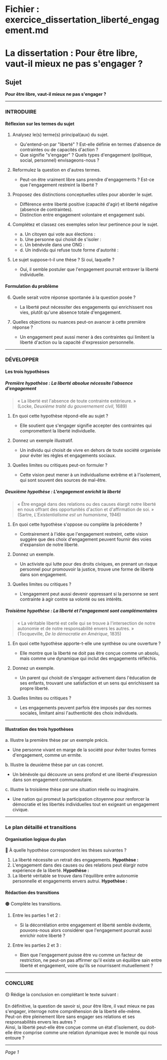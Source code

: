 # Fichier : exercice_dissertation_liberté_engagement.md

# La dissertation : Pour être libre, vaut-il mieux ne pas s'engager ?

## Sujet
**Pour être libre, vaut-il mieux ne pas s'engager ?**

---

### INTRODUIRE

#### Réflexion sur les termes du sujet

1. Analysez le(s) terme(s) principal(aux) du sujet.  
   - Qu'entend-on par "liberté" ? Est-elle définie en termes d'absence de contraintes ou de capacités d'action ?
   - Que signifie "s'engager" ? Quels types d'engagement (politique, social, personnel) envisageons-nous ?

2. Reformulez la question en d'autres termes.  
   - Peut-on être vraiment libre sans prendre d'engagements ? Est-ce que l'engagement restreint la liberté ?

3. Proposez des distinctions conceptuelles utiles pour aborder le sujet.  
   - Différence entre liberté positive (capacité d'agir) et liberté négative (absence de contraintes).
   - Distinction entre engagement volontaire et engagement subi.

4. Complétez et classez ces exemples selon leur pertinence pour le sujet.  
   - a. Un citoyen qui vote aux élections :  
   - b. Une personne qui choisit de s'isoler :  
   - c. Un bénévole dans une ONG :  
   - d. Un individu qui refuse toute forme d'autorité :  

5. Le sujet suppose-t-il une thèse ? Si oui, laquelle ?  
   - Oui, il semble postuler que l'engagement pourrait entraver la liberté individuelle.

#### Formulation du problème

6. Quelle serait votre réponse spontanée à la question posée ?  
   - La liberté peut nécessiter des engagements qui enrichissent nos vies, plutôt qu'une absence totale d'engagement.

7. Quelles objections ou nuances peut-on avancer à cette première réponse ?  
   - Un engagement peut aussi mener à des contraintes qui limitent la liberté d'action ou la capacité d'expression personnelle.

---

### DÉVELOPPER

#### Les trois hypothèses

##### Première hypothèse : La liberté absolue nécessite l'absence d'engagement

> « La liberté est l'absence de toute contrainte extérieure. »  
> (Locke, *Deuxième traité du gouvernement civil*, 1689)

1. En quoi cette hypothèse répond-elle au sujet ?  
   - Elle soutient que s'engager signifie accepter des contraintes qui compromettent la liberté individuelle.

2. Donnez un exemple illustratif.  
   - Un individu qui choisit de vivre en dehors de toute société organisée pour éviter les règles et engagements sociaux.

3. Quelles limites ou critiques peut-on formuler ?  
   - Cette vision peut mener à un individualisme extrême et à l'isolement, qui sont souvent des sources de mal-être.

##### Deuxième hypothèse : L'engagement enrichit la liberté

> « Être engagé dans des relations ou des causes élargit notre liberté en nous offrant des opportunités d'action et d'affirmation de soi. »  
> (Sartre, *L'Existentialisme est un humanisme*, 1946)

1. En quoi cette hypothèse s'oppose ou complète la précédente ?  
   - Contrairement à l'idée que l'engagement restreint, cette vision suggère que des choix d'engagement peuvent fournir des voies d'expansion de notre liberté.

2. Donnez un exemple.  
   - Un activiste qui lutte pour des droits civiques, en prenant un risque personnel pour promouvoir la justice, trouve une forme de liberté dans son engagement.

3. Quelles limites ou critiques ?  
   - L'engagement peut aussi devenir oppressant si la personne se sent contrainte à agir contre sa volonté ou ses intérêts.

##### Troisième hypothèse : La liberté et l'engagement sont complémentaires

> « La véritable liberté est celle qui se trouve à l'intersection de notre autonomie et de notre responsabilité envers les autres. »  
> (Tocqueville, *De la démocratie en Amérique*, 1835)

1. En quoi cette hypothèse apporte-t-elle une synthèse ou une ouverture ?  
   - Elle montre que la liberté ne doit pas être conçue comme un absolu, mais comme une dynamique qui inclut des engagements réfléchis.

2. Donnez un exemple.  
   - Un parent qui choisit de s'engager activement dans l'éducation de ses enfants, trouvant une satisfaction et un sens qui enrichissent sa propre liberté.

3. Quelles limites ou critiques ?  
   - Les engagements peuvent parfois être imposés par des normes sociales, limitant ainsi l'authenticité des choix individuels.

---

#### Illustration des trois hypothèses

a. Illustre la première thèse par un exemple précis.  
   - Une personne vivant en marge de la société pour éviter toutes formes d'engagement, comme un ermite.

b. Illustre la deuxième thèse par un cas concret.  
   - Un bénévole qui découvre un sens profond et une liberté d'expression dans son engagement communautaire.

c. Illustre la troisième thèse par une situation réelle ou imaginaire.  
   - Une nation qui promeut la participation citoyenne pour renforcer la démocratie et les libertés individuelles tout en exigeant un engagement civique.

---

### Le plan détaillé et transitions

#### Organisation logique du plan

🔴 À quelle hypothèse correspondent les thèses suivantes ?

1. La liberté nécessite un retrait des engagements. **Hypothèse :**  
2. L'engagement dans des causes ou des relations peut élargir notre expérience de la liberté. **Hypothèse :**  
3. La liberté véritable se trouve dans l'équilibre entre autonomie personnelle et engagements envers autrui. **Hypothèse :**  

#### Rédaction des transitions

🟠 Complète les transitions.

1. Entre les parties 1 et 2 :  
   - Si la décorrélation entre engagement et liberté semble évidente, pouvons-nous alors considérer que l'engagement pourrait aussi enrichir notre liberté ?

2. Entre les parties 2 et 3 :  
   - Bien que l'engagement puisse être vu comme un facteur de restriction, ne peut-on pas affirmer qu'il existe un équilibre sain entre liberté et engagement, voire qu'ils se nourrissent mutuellement ?

---

### CONCLURE

🟡 Rédige la conclusion en complétant le texte suivant :

En définitive, la question de savoir si, pour être libre, il vaut mieux ne pas s'engager, interroge notre compréhension de la liberté elle-même.  
Peut-on être pleinement libre sans engager ses relations et ses responsabilités envers les autres ?  
Ainsi, la liberté peut-elle être conçue comme un état d’isolement, ou doit-elle être comprise comme une relation dynamique avec le monde qui nous entoure ?

--- 

*Page 1*